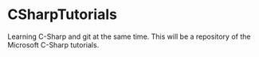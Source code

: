 CSharpTutorials
===============

Learning C-Sharp and git at the same time.  This will be a repository of the Microsoft C-Sharp tutorials.
